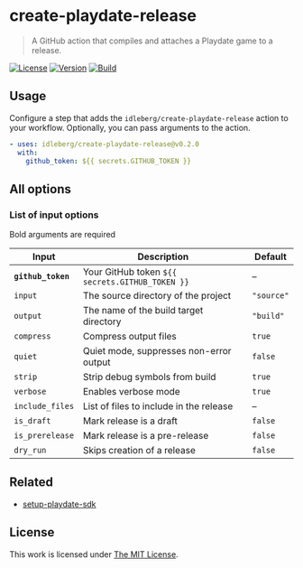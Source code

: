 # create-playdate-release

> A GitHub action that compiles and attaches a Playdate game to a release.

[![License](https://img.shields.io/github/license/idleberg/create-playdate-release?style=for-the-badge)](LICENSE)
[![Version](https://img.shields.io/github/v/release/idleberg/create-playdate-release?style=for-the-badge)]([https://github.com/idleberg/create-playdate-release/releases](https://github.com/idleberg/create-playdate-release/releases))
[![Build](https://img.shields.io/github/actions/workflow/status/idleberg/create-playdate-release/default.yml?style=for-the-badge)]([https://github.com/idleberg/create-playdate-release/releases](https://github.com/idleberg/create-playdate-release/actions))


## Usage

Configure a step that adds the `idleberg/create-playdate-release` action to your workflow. Optionally, you can pass arguments to the action.

```yaml
- uses: idleberg/create-playdate-release@v0.2.0
  with: 
    github_token: ${{ secrets.GITHUB_TOKEN }}
```

## All options

### List of input options

Bold arguments are required

| Input              | Description                                       | Default    |
| ------------------ | --------------------------------------------------| ---------- |
| **`github_token`** | Your GitHub token `${{ secrets.GITHUB_TOKEN }}`   | –          |
| `input`            | The source directory of the project               | `"source"` |
| `output`           | The name of the build target directory            | `"build"`  |
| `compress`         | Compress output files                             | `true`     |
| `quiet`            | Quiet mode, suppresses non-error output           | `false`    |
| `strip`            | Strip debug symbols from build                    | `true`     |
| `verbose`          | Enables verbose mode                              | `true`     |
| `include_files`    | List of files to include in the release           | –          |
| `is_draft`         | Mark release is a draft                           | `false`    |
| `is_prerelease`    | Mark release is a pre-release                     | `false`    |
| `dry_run`          | Skips creation of a release                       | `false`    |

## Related

- [setup-playdate-sdk](https://github.com/marketplace/actions/setup-playdate-sdk)

## License

This work is licensed under [The MIT License](LICENSE).

